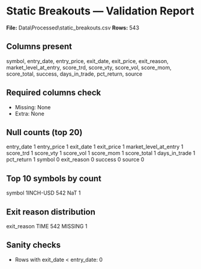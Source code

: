 # Static Breakouts — Validation Report

**File:** Data\Processed\static_breakouts.csv
**Rows:** 543

## Columns present
symbol, entry_date, entry_price, exit_date, exit_price, exit_reason, market_level_at_entry, score_trd, score_vty, score_vol, score_mom, score_total, success, days_in_trade, pct_return, source

## Required columns check
- Missing: None
- Extra: None

## Null counts (top 20)
entry_date               1
entry_price              1
exit_date                1
exit_price               1
market_level_at_entry    1
score_trd                1
score_vty                1
score_vol                1
score_mom                1
score_total              1
days_in_trade            1
pct_return               1
symbol                   0
exit_reason              0
success                  0
source                   0

## Top 10 symbols by count
symbol
1INCH-USD    542
NaT            1

## Exit reason distribution
exit_reason
TIME       542
MISSING      1

## Sanity checks
- Rows with exit_date < entry_date: 0
